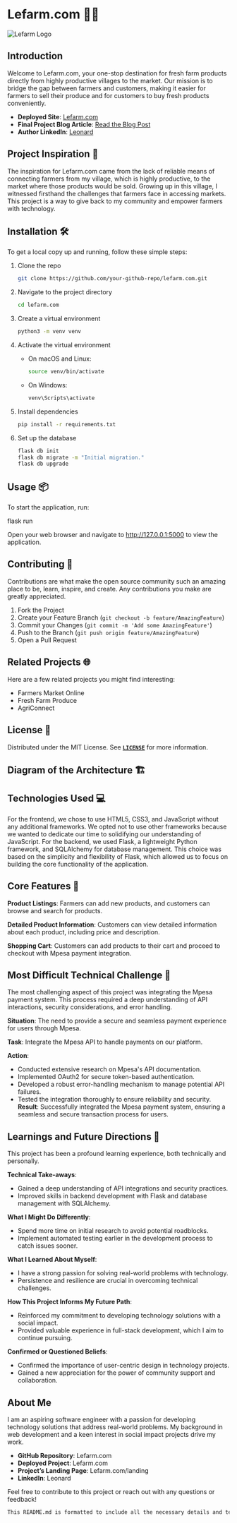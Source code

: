 # Lefarm.com 🚜🌾

![Lefarm Logo](path/to/logo.png)

## Introduction

Welcome to Lefarm.com, your one-stop destination for fresh farm products directly from highly productive villages to the market. Our mission is to bridge the gap between farmers and customers, making it easier for farmers to sell their produce and for customers to buy fresh products conveniently.

- **Deployed Site**: [Lefarm.com](https://www.lefarm.com)
- **Final Project Blog Article**: [Read the Blog Post](https://www.yourblogsite.com/lefarm-blog-post)
- **Author LinkedIn**: [Leonard](https://www.linkedin.com/in/leonard-profile)

## Project Inspiration 🌱

The inspiration for Lefarm.com came from the lack of reliable means of connecting farmers from my village, which is highly productive, to the market where those products would be sold. Growing up in this village, I witnessed firsthand the challenges that farmers face in accessing markets. This project is a way to give back to my community and empower farmers with technology.

## Installation 🛠️

To get a local copy up and running, follow these simple steps:

1. Clone the repo
   ```sh
   git clone https://github.com/your-github-repo/lefarm.com.git

2. Navigate to the project directory
     ```sh
   cd lefarm.com

3. Create a virtual environment
     ```sh
   python3 -m venv venv

4. Activate the virtual environment

   - On macOS and Linux:
      ```sh
      source venv/bin/activate

   - On Windows:
      ```sh
      venv\Scripts\activate

5. Install dependencies
   ```sh
   pip install -r requirements.txt

6. Set up the database
   ```sh
   flask db init
   flask db migrate -m "Initial migration."
   flask db upgrade

## Usage 📦

To start the application, run:

   flask run

Open your web browser and navigate to http://127.0.0.1:5000 to view the application.

## Contributing 🤝
Contributions are what make the open source community such an amazing place to be, learn, inspire, and create. Any contributions you make are greatly appreciated.

1. Fork the Project
2. Create your Feature Branch (`git checkout -b feature/AmazingFeature`)
3. Commit your Changes (`git commit -m 'Add some AmazingFeature'`)
4. Push to the Branch (`git push origin feature/AmazingFeature`)
5. Open a Pull Request

## Related Projects 🌐

Here are a few related projects you might find interesting:

- Farmers Market Online
- Fresh Farm Produce
- AgriConnect
## License 📄
Distributed under the MIT License. See [**`LICENSE`**](https://github.com/lenny1-ux/lefarm/blob/main/LICENSE) for more information.

## Diagram of the Architecture 🏗️

## Technologies Used 💻
For the frontend, we chose to use HTML5, CSS3, and JavaScript without any additional frameworks. We opted not to use other frameworks because we wanted to dedicate our time to solidifying our understanding of JavaScript. For the backend, we used Flask, a lightweight Python framework, and SQLAlchemy for database management. This choice was based on the simplicity and flexibility of Flask, which allowed us to focus on building the core functionality of the application.

## Core Features 🌟

**Product Listings**: Farmers can add new products, and customers can browse and search for products.

**Detailed Product Information**: Customers can view detailed information about each product, including price and description.

**Shopping Cart**: Customers can add products to their cart and proceed to checkout with Mpesa payment integration.

## Most Difficult Technical Challenge 🧩

The most challenging aspect of this project was integrating the Mpesa payment system. This process required a deep understanding of API interactions, security considerations, and error handling.

**Situation**: The need to provide a secure and seamless payment experience for users through Mpesa.

**Task**: Integrate the Mpesa API to handle payments on our platform.

**Action**:

- Conducted extensive research on Mpesa's API documentation.
- Implemented OAuth2 for secure token-based authentication.
- Developed a robust error-handling mechanism to manage potential API failures.
- Tested the integration thoroughly to ensure reliability and security.
**Result**: Successfully integrated the Mpesa payment system, ensuring a seamless and secure transaction process for users.

## Learnings and Future Directions 🚀
This project has been a profound learning experience, both technically and personally.

**Technical Take-aways**:
- Gained a deep understanding of API integrations and security practices.
- Improved skills in backend development with Flask and database management with SQLAlchemy.
  
**What I Might Do Differently**:
- Spend more time on initial research to avoid potential roadblocks.
- Implement automated testing earlier in the development process to catch issues sooner.
  
**What I Learned About Myself**:
- I have a strong passion for solving real-world problems with technology.
- Persistence and resilience are crucial in overcoming technical challenges.
  
**How This Project Informs My Future Path**:
- Reinforced my commitment to developing technology solutions with a social impact.
- Provided valuable experience in full-stack development, which I aim to continue pursuing.
  
**Confirmed or Questioned Beliefs**:
- Confirmed the importance of user-centric design in technology projects.
- Gained a new appreciation for the power of community support and collaboration.

## About Me
I am an aspiring software engineer with a passion for developing technology solutions that address real-world problems. My background in web development and a keen interest in social impact projects drive my work.

- **GitHub Repository**: Lefarm.com
- **Deployed Project**: Lefarm.com
- **Project’s Landing Page**: Lefarm.com/landing
- **LinkedIn**: Leonard

Feel free to contribute to this project or reach out with any questions or feedback!

```sh
This README.md is formatted to include all the necessary details and tells the story of your project in an engaging and informative way.






   

   
